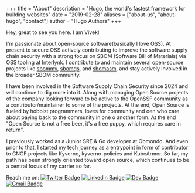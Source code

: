 +++
title = "About"
description = "Hugo, the world's fastest framework for building websites"
date = "2019-02-28"
aliases = ["about-us", "about-hugo", "contact"]
author = "Hugo Authors"
+++


Hey, great to see you here. I am Vivek!

I'm passionate about open-source software(basically I love OSS). At present to secure OSS actively contributing to improve the software supply chain security with a strong focus on SBOM (Software Bill of Materials) via OSS tooling at Interlynk. I contribute to and maintain several open-source projects like [sbommv](https://interlynk-io/sbommv), [sbomqs](https://interlynk-io/sbomqs), and [sbomasm](https://interlynk-io/sbomasm), and stay actively involved in the broader SBOM community.

I have been involved in the Software Supply Chain Security since 2024 and will continue to dig more into it. Along with managing Open Source projects of the company looking forward to be active to the OpenSSF community as a contributor/maintainer to some of the projects. At the end, Open Source is fueled by hobbist programmers, loves for community and oen who care about paying back to the community in one o another form. At the end "Open Source is not a free beer, it's a free puppy, which requires care in return".

I previously worked as a Junior SRE & Go developer at Obmondo. And even prior to that, I started my tech journey as a entrypoint in form of contributor to CNCF projects like Kyverno, kyverno-policies and KubeArmor. So far, my path has been strongly oriented toward open source, which continues to be a central focus of my carrier so far.

Reach me on:
[![Twitter Badge](https://img.shields.io/badge/-@viveksahu_26-1ca0f1?style=flat-square&labelColor=1ca0f1&logo=twitter&logoColor=white&link=https://twitter.com/techie_das)](https://twitter.com/viveksahu_26)
[![Linkedin Badge](https://img.shields.io/badge/-viveksahu26-blue?style=flat-square&logo=Linkedin&logoColor=white&link=https://www.linkedin.com/in/viveksahu26/)](https://www.linkedin.com/in/viveksahu26/)
[![Dev Badge](https://img.shields.io/badge/-@viveksahu26-03a57a?style=flat-square&labelColor=000000&logo=Dev&link=https://dev.to/viveksahu26/)](https://dev.to/viveksahu26)
[![Gmail Badge](https://img.shields.io/badge/-vivekkumarsahu650@gmail.com-c14438?style=flat-square&logo=Gmail&logoColor=white&link=mailto:vivekkumarsahu650@gmail.com)](mailto:vivekkumarsahu650@gmail.com)
